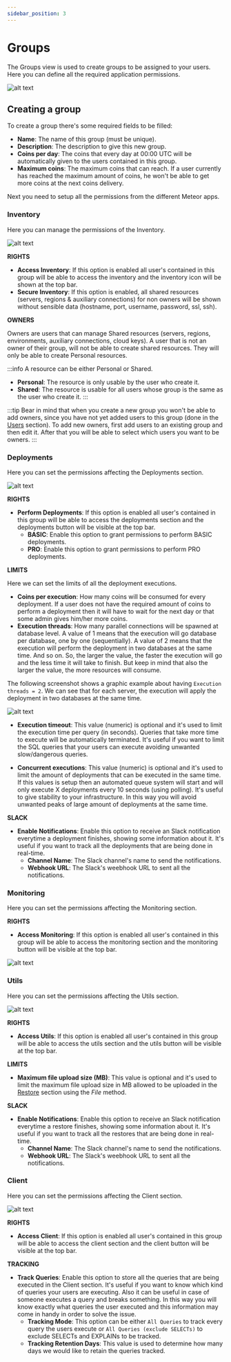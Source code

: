 ```yaml
---
sidebar_position: 3
---
```


# Groups

The Groups view is used to create groups to be assigned to your users. Here you can define all the required application permissions.

![alt text](../../../assets/administration/admin-groups.png "Admin - Groups")

## Creating a group

To create a group there's some required fields to be filled:

- **Name**: The name of this group (must be unique).
- **Description**: The description to give this new group.
- **Coins per day**: The coins that every day at 00:00 UTC will be automatically given to the users contained in this group. 
- **Maximum coins**: The maximum coins that can reach. If a user currently has reached the maximum amount of coins, he won't be able to get more coins at the next coins delivery.

Next you need to setup all the permissions from the different Meteor apps.

### Inventory

Here you can manage the permissions of the Inventory.

![alt text](../../../assets/administration/admin-groups-new-inventory.png "Admin - Groups - New (Inventory)")

**RIGHTS**

- **Access Inventory**: If this option is enabled all user's contained in this group will be able to access the inventory and the inventory icon will be shown at the top bar.
- **Secure Inventory**: If this option is enabled, all shared resources (servers, regions & auxiliary connections) for non owners will be shown without sensible data (hostname, port, username, password, ssl, ssh).

**OWNERS**

Owners are users that can manage Shared resources (servers, regions, environments, auxiliary connections, cloud keys).
A user that is not an owner of their group, will not be able to create shared resources. They will only be able to create Personal resources.

:::info
A resource can be either Personal or Shared.

- **Personal**: The resource is only usable by the user who create it.
- **Shared**: The resource is usable for all users whose group is the same as the user who create it.
:::

:::tip
Bear in mind that when you create a new group you won't be able to add owners, since you have not yet added users to this group (done in the [Users](users) section). To add new owners, first add users to an existing group and then edit it. After that you will be able to select which users you want to be owners.
:::

### Deployments

Here you can set the permissions affecting the Deployments section.

![alt text](../../../assets/administration/admin-groups-new-deployments.png "Admin - Groups - New (Deployments)")

**RIGHTS**

- **Perform Deployments**: If this option is enabled all user's contained in this group will be able to access the deployments section and the deployments button will be visible at the top bar.
    - **BASIC**: Enable this option to grant permissions to perform BASIC deployments.
    - **PRO**: Enable this option to grant permissions to perform PRO deployments.

**LIMITS**

Here we can set the limits of all the deployment executions.

- **Coins per execution**: How many coins will be consumed for every deployment. If a user does not have the required amount of coins to perform a deployment then it will have to wait for the next day or that some admin gives him/her more coins.
- **Execution threads**: How many parallel connections will be spawned at database level. A value of 1 means that the execution will go database per database, one by one (sequentially). A value of 2 means that the execution will perform the deployment in two databases at the same time. And so on. So, the larger the value, the faster the execution will go and the less time it will take to finish. But keep in mind that also the larger the value, the more resources will consume.

The following screenshot shows a graphic example about having `Execution threads = 2`. We can see that for each server, the execution will apply the deployment in two databases at the same time.

![alt text](../../../assets/deployments/architecture.png "Deployments - Architecture")

- **Execution timeout**: This value (numeric) is optional and it's used to limit the execution time per query (in seconds). Queries that take more time to execute will be automatically terminated. It's useful if you want to limit the SQL queries that your users can execute avoiding unwanted slow/dangerous queries.

- **Concurrent executions**: This value (numeric) is optional and it's used to limit the amount of deployments that can be executed in the same time. If this values is setup then an automated queue system will start and will only execute X deployments every 10 seconds (using polling). It's useful to give stability to your infrastructure. In this way you will avoid unwanted peaks of large amount of deployments at the same time.

**SLACK**

- **Enable Notifications**: Enable this option to receive an Slack notification everytime a deployment finishes, showing some information about it. It's useful if you want to track all the deployments that are being done in real-time.
    - **Channel Name**: The Slack channel's name to send the notifications.
    - **Webhook URL**: The Slack's weebhook URL to sent all the notifications.

### Monitoring

Here you can set the permissions affecting the Monitoring section.

**RIGHTS**

- **Access Monitoring**: If this option is enabled all user's contained in this group will be able to access the monitoring section and the monitoring button will be visible at the top bar.

![alt text](../../../assets/administration/admin-groups-new-monitoring.png "Admin - Groups - New (Monitoring)")

### Utils

Here you can set the permissions affecting the Utils section.

![alt text](../../../assets/administration/admin-groups-new-utils.png "Admin - Groups - New (Utils)")

**RIGHTS**

- **Access Utils**: If this option is enabled all user's contained in this group will be able to access the utils section and the utils button will be visible at the top bar.

**LIMITS**

- **Maximum file upload size (MB)**: This value is optional and it's used to limit the maximum file upload size in MB allowed to be uploaded in the [Restore](../utils/restore) section using the *File* method. 

**SLACK**

- **Enable Notifications**: Enable this option to receive an Slack notification everytime a restore finishes, showing some information about it. It's useful if you want to track all the restores that are being done in real-time.
    - **Channel Name**: The Slack channel's name to send the notifications.
    - **Webhook URL**: The Slack's weebhook URL to sent all the notifications.

### Client

Here you can set the permissions affecting the Client section.

![alt text](../../../assets/administration/admin-groups-new-client.png "Admin - Groups - New (Client)")

**RIGHTS**

- **Access Client**: If this option is enabled all user's contained in this group will be able to access the client section and the client button will be visible at the top bar.

**TRACKING**

- **Track Queries**: Enable this option to store all the queries that are being executed in the Client section. It's useful if you want to know which kind of queries your users are executing. Also it can be useful in case of someone executes a query and breaks something. In this way you will know exactly what queries the user executed and this information may come in handy in order to solve the issue.
    - **Tracking Mode**: This option can be either `All Queries` to track every query the users execute or `All Queries (exclude SELECTs)` to exclude SELECTs and EXPLAINs to be tracked.
    - **Tracking Retention Days**: This value is used to determine how many days we would like to retain the queries tracked.